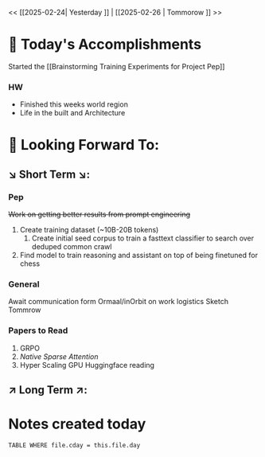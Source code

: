 << [[2025-02-24| Yesterday ]]  |  [[2025-02-26 | Tommorow ]] >>


# 📅 Today's Accomplishments

Started the [[Brainstorming Training Experiments for Project Pep]]

### HW

- Finished this weeks world region
- Life in the built and Architecture 

# 🔮 Looking Forward To:

## ↘️ Short Term ↘️:

### Pep

~~Work on getting better results from prompt engineering~~
1. Create training dataset (~10B-20B tokens)
    1. Create initial seed corpus to train a fasttext classifier to search over deduped common crawl
2. Find model to train reasoning and assistant on top of being finetuned for chess

### General
Await communication form Ormaal/inOrbit on work logistics
Sketch Tommrow

### Papers to Read

1. GRPO
2. _Native Sparse Attention_
3. Hyper Scaling GPU Huggingface reading

## ↗️ Long Term ↗️:

# Notes created today
```dataview 
TABLE WHERE file.cday = this.file.day 
```



